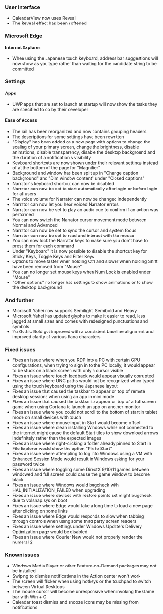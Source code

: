 ### User Interface
- CalendarView now uses Reveal
- The Reveal effect has been softened

### Microsoft Edge
#### Internet Explorer
- When using the Japanese touch keyboard, address bar suggestions will now show as you type rather than waiting for the candidate string to be committed

### Settings
#### Apps
- UWP apps that are set to launch at startup will now show the tasks they are specified to do by their developer

#### Ease of Access
- The rail has been reorganized and now contains grouping headers
- The descriptions for some settings have been rewritten
- "Display" has been added as a new page with options to change the scaling of your primary screen, change the brightness, disable animations, disable transparency, disable the desktop background and the duration of a notification's visibility
- Keyboard shortcuts are now shown under their relevant settings instead of at the bottom of the page for "Magnifier"
- Background and window has been split up in "Change caption background" and "Dim window content" under "Closed captions"
- Narrator's keyboard shortcut can now be disabled
- Narrator can now be set to start automatically after login or before login for all users
- The voice volume for Narrator can now be changed independently
- Narrator can now let you hear voiced Narrator errors
- Narrator can now be set to play an audio cue to confirm if an action was performed
- You can now switch the Narrator cursor movement mode between Normal and Advanced
- Narrator can now be set to sync the cursor and system focus
- Narrator can now be set to read and interact with the mouse
- You can now lock the Narrator keys to make sure you don't have to press them for each command
- Under "Keyboard" it is now possible to disable the shortcut key for Sticky Keys, Toggle Keys and Filter Keys
- Options to move faster when holding Ctrl and slower when holding Shift have been removed from "Mouse"
- You can no longer set mouse keys when Num Lock is enabled under "Mouse"
- "Other options" no longer has settings to show animations or to show the desktop background

### And further
- Microsoft Yahei now supports Semilight, Semibold and Heavy
- Microsoft Yahei has updated glyphs to make it easier to read, less jagged at small sizes and comes with redesigned punctuations and symbols
- Yu Gothic Bold got improved with a consistent baseline alignment and improved clarity of various Kana characters

### Fixed issues
- Fixes an issue where when you RDP into a PC with certain GPU configurations, when trying to sign in to the PC locally, it would appear to be stuck on a black screen with only a cursor visible
- Fixes an issue where touch feedback would appear visually corrupted
- Fixes an issue where UNC paths would not be recognized when typed using the touch keyboard using the Japanese layout
- Fixes an issue that caused the taskbar to appear on top of remote desktop sessions when using an app in mini mode
- Fixes an issue that caused the taskbar to appear on top of a full screen game when using Cortana to launch an app on another monitor
- Fixes an issue where you could not scroll to the bottom of start in tablet mode on small devices with touch
- Fixes an issue where mouse input in Start would become offset
- Fixes an issue where clean installing Windows while not connected to the internet might cause the default Start tiles to show download arrows indefinitely rather than the expected images
- Fixes an issue where right-clicking a folder already pinned to Start in File Explorer would show the option "Pin to Start"
- Fixes an issue where attempting to log into Windows using a VM with Enhanced Session Mode would result in Windows asking for your password twice
- Fixes an issue where toggling some DirectX 9/10/11 games between windowed and full screen could cause the game window to become black
- Fixes an issue where Windows would bugcheck with HAL_INITIALIZATION_FAILED when upgrading
- Fixes an issue where devices with restore points set might bugcheck due to volsnap.sys on boot
- Fixes an issue where Edge would take a long time to load a new page after clicking on some links
- Fixes an issue where Edge would responds to slow when tabbing through controls when using some third party screen readers
- Fixes an issue where settings under Windows Update's Delivery Optimization page would be disabled
- Fixes an issue where Courier New would not properly render the numeral 2

### Known issues
- Windows Media Player or other Feature-on-Demand packages may not be installed
- Swiping to dismiss notifications in the Action center won't work
- The screen will flicker when using hotkeys or the touchpad to switch between Virtual Desktops
- The mouse cursor will become unresponsive when invoking the Game bar with Win + G
- Calendar toast dismiss and snooze icons may be missing from notifications
